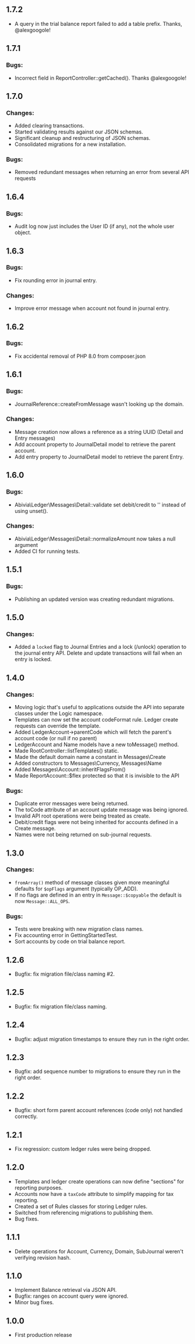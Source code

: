 ## 1.7.2

- A query in the trial balance report failed to add a table prefix. Thanks, @alexgoogole!

## 1.7.1

### Bugs:
- Incorrect field in ReportController::getCached(). Thanks @alexgoogole!

## 1.7.0

### Changes:
- Added clearing transactions.
- Started validating results against our JSON schemas.
- Significant cleanup and restructuring of JSON schemas.
- Consolidated migrations for a new installation.

### Bugs:
- Removed redundant messages when returning an error from several API requests

## 1.6.4

### Bugs:
- Audit log now just includes the User ID (if any), not the whole user object.

## 1.6.3

### Bugs:
- Fix rounding error in journal entry.

### Changes:
- Improve error message when account not found in journal entry.

## 1.6.2

### Bugs:
- Fix accidental removal of PHP 8.0 from composer.json

## 1.6.1

### Bugs:
- JournalReference::createFromMessage wasn't looking up the domain.

### Changes:

- Message creation now allows a reference as a string UUID (Detail and Entry messages)
- Add account property to JournalDetail model to retrieve the parent account.
- Add entry property to JournalDetail model to retrieve the parent Entry.

## 1.6.0

### Bugs:

- Abivia\Ledger\Messages\Detail::validate set debit/credit to '' instead of using unset().

### Changes:

- Abivia\Ledger\Messages\Detail::normalizeAmount now takes a null argument
- Added CI for running tests.

## 1.5.1

### Bugs:

- Publishing an updated version was creating redundant migrations.

## 1.5.0

### Changes:

- Added a `locked` flag to Journal Entries and a lock (/unlock) operation to the
journal entry API. Delete and update transactions will fail when an entry is locked.


## 1.4.0

### Changes:

- Moving logic that's useful to applications outside the API into separate classes
under the Logic namespace.
- Templates can now set the account codeFormat rule. Ledger create requests can override the
template.
- Added LedgerAccount->parentCode which will fetch the parent's account code (or null if no parent)
- LedgerAccount and Name models have a new toMessage() method.
- Made RootController::listTemplates() static.
- Made the default domain name a constant in Messages\Create
- Added constructors to Messages\Currency, Messages\Name
- Added Messages\Account::inheritFlagsFrom()
- Made ReportAccount::$flex protected so that it is invisible to the API

### Bugs:

- Duplicate error messages were being returned.
- The toCode attribute of an account update message was being ignored.
- Invalid API root operations were being treated as create.
- Debit/credit flags were not being inherited for accounts defined in a Create message.
- Names were not being returned on sub-journal requests.

## 1.3.0

### Changes:

- `fromArray()` method of message classes given more meaningful defaults for `$opFlags` argument
  (typically OP_ADD).
- If no flags are defined in an entry in `Message::$copyable` the default is now `Message::ALL_OPS`.
  
### Bugs:

- Tests were breaking with new migration class names.
- Fix accounting error in GettingStartedTest.
- Sort accounts by code on trial balance report.

## 1.2.6

- Bugfix: fix migration file/class naming #2.

## 1.2.5

- Bugfix: fix migration file/class naming.

## 1.2.4

- Bugfix: adjust migration timestamps to ensure they run in the right order.

## 1.2.3

- Bugfix: add sequence number to migrations to ensure they run in the right order.

## 1.2.2

- Bugfix: short form parent account references (code only) not handled correctly.

## 1.2.1

- Fix regression: custom ledger rules were being dropped.

## 1.2.0

- Templates and ledger create operations can now define "sections" for reporting purposes.
- Accounts now have a `taxCode` attribute to simplify mapping for tax reporting.
- Created a set of Rules classes for storing Ledger rules.
- Switched from referencing migrations to publishing them.
- Bug fixes.

## 1.1.1

- Delete operations for Account, Currency, Domain, SubJournal weren't verifying revision hash.

## 1.1.0

- Implement Balance retrieval via JSON API.
- Bugfix: ranges on account query were ignored.
- Minor bug fixes.

## 1.0.0
- First production release
 
